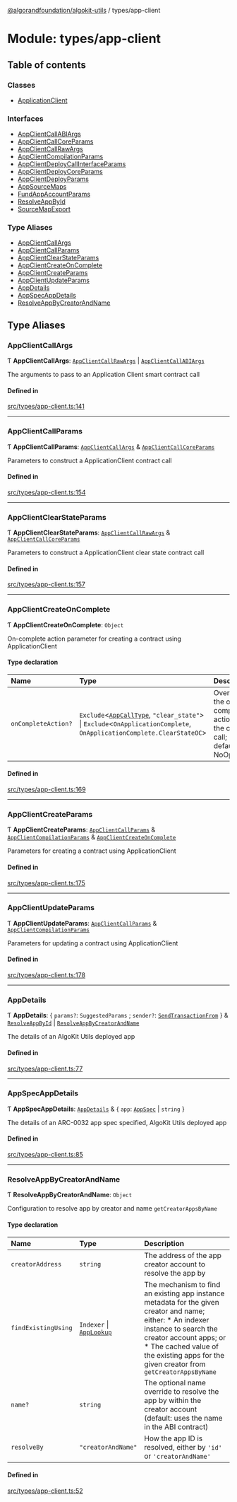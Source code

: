 [@algorandfoundation/algokit-utils](../README.md) / types/app-client

# Module: types/app-client

## Table of contents

### Classes

- [ApplicationClient](../classes/types_app_client.ApplicationClient.md)

### Interfaces

- [AppClientCallABIArgs](../interfaces/types_app_client.AppClientCallABIArgs.md)
- [AppClientCallCoreParams](../interfaces/types_app_client.AppClientCallCoreParams.md)
- [AppClientCallRawArgs](../interfaces/types_app_client.AppClientCallRawArgs.md)
- [AppClientCompilationParams](../interfaces/types_app_client.AppClientCompilationParams.md)
- [AppClientDeployCallInterfaceParams](../interfaces/types_app_client.AppClientDeployCallInterfaceParams.md)
- [AppClientDeployCoreParams](../interfaces/types_app_client.AppClientDeployCoreParams.md)
- [AppClientDeployParams](../interfaces/types_app_client.AppClientDeployParams.md)
- [AppSourceMaps](../interfaces/types_app_client.AppSourceMaps.md)
- [FundAppAccountParams](../interfaces/types_app_client.FundAppAccountParams.md)
- [ResolveAppById](../interfaces/types_app_client.ResolveAppById.md)
- [SourceMapExport](../interfaces/types_app_client.SourceMapExport.md)

### Type Aliases

- [AppClientCallArgs](types_app_client.md#appclientcallargs)
- [AppClientCallParams](types_app_client.md#appclientcallparams)
- [AppClientClearStateParams](types_app_client.md#appclientclearstateparams)
- [AppClientCreateOnComplete](types_app_client.md#appclientcreateoncomplete)
- [AppClientCreateParams](types_app_client.md#appclientcreateparams)
- [AppClientUpdateParams](types_app_client.md#appclientupdateparams)
- [AppDetails](types_app_client.md#appdetails)
- [AppSpecAppDetails](types_app_client.md#appspecappdetails)
- [ResolveAppByCreatorAndName](types_app_client.md#resolveappbycreatorandname)

## Type Aliases

### AppClientCallArgs

Ƭ **AppClientCallArgs**: [`AppClientCallRawArgs`](../interfaces/types_app_client.AppClientCallRawArgs.md) \| [`AppClientCallABIArgs`](../interfaces/types_app_client.AppClientCallABIArgs.md)

The arguments to pass to an Application Client smart contract call

#### Defined in

[src/types/app-client.ts:141](https://github.com/algorandfoundation/algokit-utils-ts/blob/main/src/types/app-client.ts#L141)

___

### AppClientCallParams

Ƭ **AppClientCallParams**: [`AppClientCallArgs`](types_app_client.md#appclientcallargs) & [`AppClientCallCoreParams`](../interfaces/types_app_client.AppClientCallCoreParams.md)

Parameters to construct a ApplicationClient contract call

#### Defined in

[src/types/app-client.ts:154](https://github.com/algorandfoundation/algokit-utils-ts/blob/main/src/types/app-client.ts#L154)

___

### AppClientClearStateParams

Ƭ **AppClientClearStateParams**: [`AppClientCallRawArgs`](../interfaces/types_app_client.AppClientCallRawArgs.md) & [`AppClientCallCoreParams`](../interfaces/types_app_client.AppClientCallCoreParams.md)

Parameters to construct a ApplicationClient clear state contract call

#### Defined in

[src/types/app-client.ts:157](https://github.com/algorandfoundation/algokit-utils-ts/blob/main/src/types/app-client.ts#L157)

___

### AppClientCreateOnComplete

Ƭ **AppClientCreateOnComplete**: `Object`

On-complete action parameter for creating a contract using ApplicationClient

#### Type declaration

| Name | Type | Description |
| :------ | :------ | :------ |
| `onCompleteAction?` | `Exclude`<[`AppCallType`](types_app.md#appcalltype), ``"clear_state"``\> \| `Exclude`<`OnApplicationComplete`, `OnApplicationComplete.ClearStateOC`\> | Override the on-completion action for the create call; defaults to NoOp |

#### Defined in

[src/types/app-client.ts:169](https://github.com/algorandfoundation/algokit-utils-ts/blob/main/src/types/app-client.ts#L169)

___

### AppClientCreateParams

Ƭ **AppClientCreateParams**: [`AppClientCallParams`](types_app_client.md#appclientcallparams) & [`AppClientCompilationParams`](../interfaces/types_app_client.AppClientCompilationParams.md) & [`AppClientCreateOnComplete`](types_app_client.md#appclientcreateoncomplete)

Parameters for creating a contract using ApplicationClient

#### Defined in

[src/types/app-client.ts:175](https://github.com/algorandfoundation/algokit-utils-ts/blob/main/src/types/app-client.ts#L175)

___

### AppClientUpdateParams

Ƭ **AppClientUpdateParams**: [`AppClientCallParams`](types_app_client.md#appclientcallparams) & [`AppClientCompilationParams`](../interfaces/types_app_client.AppClientCompilationParams.md)

Parameters for updating a contract using ApplicationClient

#### Defined in

[src/types/app-client.ts:178](https://github.com/algorandfoundation/algokit-utils-ts/blob/main/src/types/app-client.ts#L178)

___

### AppDetails

Ƭ **AppDetails**: { `params?`: `SuggestedParams` ; `sender?`: [`SendTransactionFrom`](types_transaction.md#sendtransactionfrom)  } & [`ResolveAppById`](../interfaces/types_app_client.ResolveAppById.md) \| [`ResolveAppByCreatorAndName`](types_app_client.md#resolveappbycreatorandname)

The details of an AlgoKit Utils deployed app

#### Defined in

[src/types/app-client.ts:77](https://github.com/algorandfoundation/algokit-utils-ts/blob/main/src/types/app-client.ts#L77)

___

### AppSpecAppDetails

Ƭ **AppSpecAppDetails**: [`AppDetails`](types_app_client.md#appdetails) & { `app`: [`AppSpec`](../interfaces/types_app_spec.AppSpec.md) \| `string`  }

The details of an ARC-0032 app spec specified, AlgoKit Utils deployed app

#### Defined in

[src/types/app-client.ts:85](https://github.com/algorandfoundation/algokit-utils-ts/blob/main/src/types/app-client.ts#L85)

___

### ResolveAppByCreatorAndName

Ƭ **ResolveAppByCreatorAndName**: `Object`

Configuration to resolve app by creator and name `getCreatorAppsByName`

#### Type declaration

| Name | Type | Description |
| :------ | :------ | :------ |
| `creatorAddress` | `string` | The address of the app creator account to resolve the app by |
| `findExistingUsing` | `Indexer` \| [`AppLookup`](../interfaces/types_app.AppLookup.md) | The mechanism to find an existing app instance metadata for the given creator and name; either: * An indexer instance to search the creator account apps; or * The cached value of the existing apps for the given creator from `getCreatorAppsByName` |
| `name?` | `string` | The optional name override to resolve the app by within the creator account (default: uses the name in the ABI contract) |
| `resolveBy` | ``"creatorAndName"`` | How the app ID is resolved, either by `'id'` or `'creatorAndName'` |

#### Defined in

[src/types/app-client.ts:52](https://github.com/algorandfoundation/algokit-utils-ts/blob/main/src/types/app-client.ts#L52)
